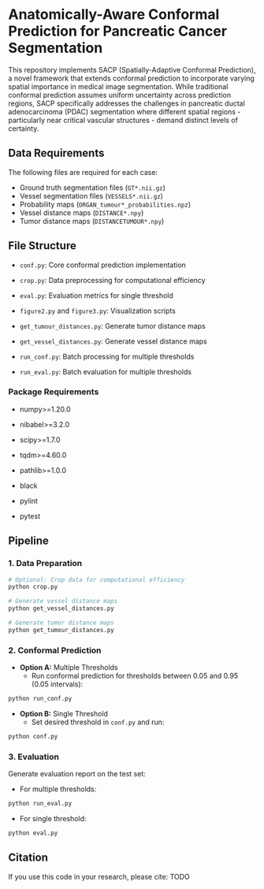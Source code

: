 # Anatomically-Aware Conformal Prediction for Pancreatic Cancer Segmentation

This repository implements SACP (Spatially-Adaptive Conformal Prediction), a novel framework that extends conformal prediction to incorporate varying spatial importance in medical image segmentation. While traditional conformal prediction assumes uniform uncertainty across prediction regions, SACP specifically addresses the challenges in pancreatic ductal adenocarcinoma (PDAC) segmentation where different spatial regions - particularly near critical vascular structures - demand distinct levels of certainty.

## Data Requirements

The following files are required for each case:
- Ground truth segmentation files (`GT*.nii.gz`)
- Vessel segmentation files (`VESSELS*.nii.gz`)
- Probability maps (`ORGAN_tumour*_probabilities.npz`)
- Vessel distance maps (`DISTANCE*.npy`)
- Tumor distance maps (`DISTANCETUMOUR*.npy`)

## File Structure

- ``conf.py``: Core conformal prediction implementation

- ``crop.py``: Data preprocessing for computational efficiency

- ``eval.py``: Evaluation metrics for single threshold

- ``figure2.py`` and ``figure3.py``: Visualization scripts

- ``get_tumour_distances.py``: Generate tumor distance maps

- ``get_vessel_distances.py``: Generate vessel distance maps

- ``run_conf.py``: Batch processing for multiple thresholds

- ``run_eval.py``: Batch evaluation for multiple thresholds

### Package Requirements

- numpy>=1.20.0

- nibabel>=3.2.0  

- scipy>=1.7.0    

- tqdm>=4.60.0    

- pathlib>=1.0.0

- black        

- pylint        

- pytest 

## Pipeline

### 1. Data Preparation
```bash
# Optional: Crop data for computational efficiency
python crop.py

# Generate vessel distance maps
python get_vessel_distances.py

# Generate tumor distance maps
python get_tumour_distances.py
```

### 2. Conformal Prediction

- **Option A:** Multiple Thresholds
  - Run conformal prediction for thresholds between 0.05 and 0.95 (0.05 intervals):
```bash
python run_conf.py
```

- **Option B:** Single Threshold
  - Set desired threshold in ``conf.py`` and run:
```bash
python conf.py
```

### 3. Evaluation
Generate evaluation report on the test set:
- For multiple thresholds:
```bash
python run_eval.py
```

- For single threshold:
```bash
python eval.py
```

## Citation
If you use this code in your research, please cite: TODO

